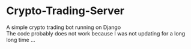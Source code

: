 # Crypto-Trading-Server

A simple crypto trading bot running on Django <br>
The code probably does not work because I was not updating for a long long time ...
